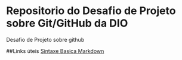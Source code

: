 # Repositorio do Desafio de Projeto sobre Git/GitHub da DIO
Desafio de Projeto sobre github

##Links úteis
[Sintaxe Basica Markdown](https://www.markdownguide.org/basic-syntax/)
